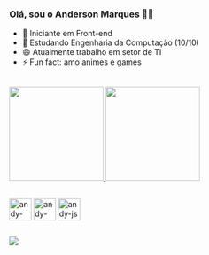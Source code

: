 ### Olá, sou o Anderson Marques 🖖🏻

- 🔭 Iniciante em Front-end
- 🌱 Estudando Engenharia da Computação (10/10)
- 😄 Atualmente trabalho em setor de TI
- ⚡ Fun fact: amo animes e games

##

<a href="https://github.com/anuraghazra/github-readme-stats">
  <img height=170em src="https://github-readme-stats.vercel.app/api?username=andymarksss&show_icons=true&theme=dark&include_all_commits=true&count_private=true&border_radius=5px" />
  <img height=170em src="https://github-readme-stats.vercel.app/api/top-langs?username=andymarksss&show_icons=true&langs_count=8&theme=dark&border_radius=3px" />
</a>

##

<div>
  <img align="center" alt="andy-html" height"30" width="40" src="https://cdn.jsdelivr.net/gh/devicons/devicon/icons/html5/html5-plain.svg">
  <img align="center" alt="andy-css" height"30" width="40" src="https://cdn.jsdelivr.net/gh/devicons/devicon/icons/css3/css3-plain.svg">
  <img align="center" alt="andy-js" height"30" width="40" src="https://cdn.jsdelivr.net/gh/devicons/devicon/icons/javascript/javascript-plain.svg">
</div>

##

<div>
  <a href="https://www.linkedin.com/in/anderson-marques-b771681b4/" target="_blank" rel="noopener noreferrer"><img src="https://img.shields.io/badge/-LinkedIn-%230077B5?style=for-the-badge&logo=linkedin&logoColor=white" target="_blank" rel="noopener noreferrer"></a>
</div>

##
